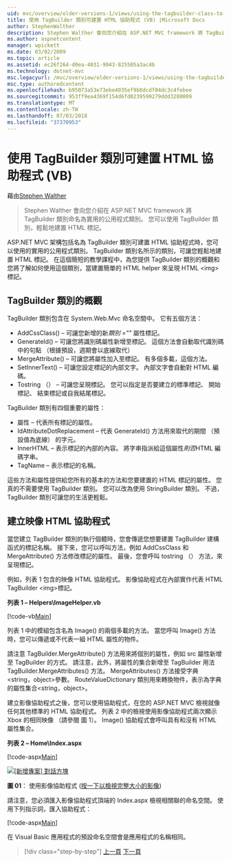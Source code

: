 ```yaml
---
uid: mvc/overview/older-versions-1/views/using-the-tagbuilder-class-to-build-html-helpers-vb
title: 使用 TagBuilder 類別可建置 HTML 協助程式 (VB) |Microsoft Docs
author: StephenWalther
description: Stephen Walther 會向您介紹在 ASP.NET MVC framework 將 TagBuilder 類別命名為實用的公用程式類別。 您可以輕鬆地使用 TagBuilder 類別可...
ms.author: aspnetcontent
manager: wpickett
ms.date: 03/02/2009
ms.topic: article
ms.assetid: ec26f264-d0ea-4031-9943-825505a3ac4b
ms.technology: dotnet-mvc
msc.legacyurl: /mvc/overview/older-versions-1/views/using-the-tagbuilder-class-to-build-html-helpers-vb
msc.type: authoredcontent
ms.openlocfilehash: b95073a53e73ebe4035ef9b8dcdf84dc3c4febee
ms.sourcegitcommit: 953ff9ea4369f154d6fd0239599279ddd3280009
ms.translationtype: MT
ms.contentlocale: zh-TW
ms.lasthandoff: 07/03/2018
ms.locfileid: "37370953"
---
```

<a name="using-the-tagbuilder-class-to-build-html-helpers-vb"></a>使用 TagBuilder 類別可建置 HTML 協助程式 (VB)
====================
藉由[Stephen Walther](https://github.com/StephenWalther)

> Stephen Walther 會向您介紹在 ASP.NET MVC framework 將 TagBuilder 類別命名為實用的公用程式類別。 您可以使用 TagBuilder 類別，輕鬆地建置 HTML 標記。


ASP.NET MVC 架構包括名為 TagBuilder 類別可建置 HTML 協助程式時，您可以使用的實用的公用程式類別。 TagBuilder 類別名所示的類別，可讓您輕鬆地建置 HTML 標記。 在這個簡短的教學課程中，為您提供 TagBuilder 類別的概觀和您將了解如何使用這個類別，當建置簡單的 HTML helper 來呈現 HTML &lt;img&gt;標記。

## <a name="overview-of-the-tagbuilder-class"></a>TagBuilder 類別的概觀

TagBuilder 類別包含在 System.Web.Mvc 命名空間中。 它有五個方法：

- AddCssClass() – 可讓您新增的新*類別 =""* 屬性標記。
- GenerateId() – 可讓您將識別碼屬性新增至標記。 這個方法會自動取代識別碼中的句點 （根據預設，週期會以底線取代）
- MergeAttribute() – 可讓您將屬性加入至標記。 有多個多載，這個方法。
- SetInnerText() – 可讓您設定標記的內部文字。 內部文字會自動對 HTML 編碼。
- Tostring （） – 可讓您呈現標記。 您可以指定是否要建立的標準標記、 開始標記、 結束標記或自我結尾標記。
  

TagBuilder 類別有四個重要的屬性：

- 屬性 – 代表所有標記的屬性。
- IdAttributeDotReplacement – 代表 GenerateId() 方法用來取代的期間 （預設值為底線） 的字元。
- InnerHTML – 表示標記的內部的內容。 將字串指派給這個屬性*則否*HTML 編碼字串。
- TagName – 表示標記的名稱。

這些方法和屬性提供給您所有的基本的方法和您要建置的 HTML 標記的屬性。 您真的不需要使用 TagBuilder 類別。 您可以改為使用 StringBuilder 類別。 不過，TagBuilder 類別可讓您的生活更輕鬆。

## <a name="creating-an-image-html-helper"></a>建立映像 HTML 協助程式

當您建立 TagBuilder 類別的執行個體時，您會傳遞您想要建置 TagBuilder 建構函式的標記名稱。 接下來，您可以呼叫方法，例如 AddCssClass 和 MergeAttribute() 方法修改標記的屬性。 最後，您會呼叫 tostring （） 方法，來呈現標記。

例如，列表 1 包含的映像 HTML 協助程式。 影像協助程式在內部實作代表 HTML TagBuilder &lt;img&gt;標記。

**列表 1 – Helpers\ImageHelper.vb**

[!code-vb[Main](using-the-tagbuilder-class-to-build-html-helpers-vb/samples/sample1.vb)]

列表 1 中的模組包含名為 Image() 的兩個多載的方法。 當您呼叫 Image() 方法時，您可以傳遞或不代表一組 HTML 屬性的物件。

請注意 TagBuilder.MergeAttribute() 方法用來將個別的屬性，例如 src 屬性新增至 TagBuilder 的方式。 請注意，此外，將屬性的集合新增至 TagBuilder 用法 TagBuilder.MergeAttributes() 方法。 MergeAttributes() 方法接受字典&lt;string，object&gt;參數。 RouteValueDictionary 類別用來轉換物件，表示為字典的屬性集合&lt;string，object&gt;。

建立影像協助程式之後，您可以使用協助程式，在您的 ASP.NET MVC 檢視就像任何其他標準的 HTML 協助程式。 列表 2 中的檢視使用影像協助程式兩次顯示 Xbox 的相同映像 （請參閱 圖 1）。 Image() 協助程式會呼叫具有和沒有 HTML 屬性集合。

**列表 2 – Home\Index.aspx**

[!code-aspx[Main](using-the-tagbuilder-class-to-build-html-helpers-vb/samples/sample2.aspx)]


[![[新增專案] 對話方塊](using-the-tagbuilder-class-to-build-html-helpers-vb/_static/image1.jpg)](using-the-tagbuilder-class-to-build-html-helpers-vb/_static/image1.png)

**圖 01**： 使用影像協助程式 ([按一下以檢視完整大小的影像](using-the-tagbuilder-class-to-build-html-helpers-vb/_static/image2.png))


請注意，您必須匯入影像協助程式頂端的 Index.aspx 檢視相關聯的命名空間。 使用下列指示詞，匯入協助程式：

[!code-aspx[Main](using-the-tagbuilder-class-to-build-html-helpers-vb/samples/sample3.aspx)]

在 Visual Basic 應用程式的預設命名空間會是應用程式的名稱相同。

> [!div class="step-by-step"]
> [上一頁](creating-custom-html-helpers-vb.md)
> [下一頁](creating-page-layouts-with-view-master-pages-vb.md)
